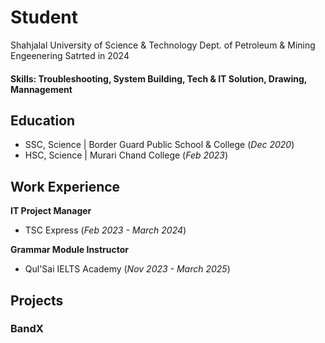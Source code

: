 # Student
Shahjalal University of Science & Technology
Dept. of Petroleum & Mining Engeenering
Satrted in 2024

#### Skills: Troubleshooting, System Building, Tech & IT Solution, Drawing, Mannagement

## Education
- SSC, Science | Border Guard Public School & College (_Dec 2020_)								       		
- HSC, Science | Murari Chand College (_Feb 2023_)	 			        		

## Work Experience
**IT Project Manager**
- TSC Express (_Feb 2023 - March 2024_)

**Grammar Module Instructor**
- Qul'Sai IELTS Academy (_Nov 2023 - March 2025_)
  
## Projects
### BandX


